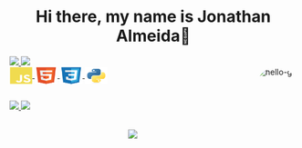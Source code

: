  <h1 align="center">Hi there, my name is Jonathan Almeida👋</h1>

<a href="https://github.com/JonathanAsf/JonathanAsf">
  <img height="180em" src="https://github-readme-stats.vercel.app/api?username=JonathanASF&show_icons=true&theme=dracula&include_all_commits=true&count_private=true"/>
  <img height="180em" src="https://github-readme-stats.vercel.app/api/top-langs/?username=JonathanAsf&layout=compact&langs_count=7&theme=dracula"/>
</div>

<div style="display: inline_block">
  <img align="center" alt="Jonathan-Js" height="30" width="40" src="https://raw.githubusercontent.com/devicons/devicon/master/icons/javascript/javascript-plain.svg">
  <img align="center" alt="Jonathan-HTML" height="30" width="40" src="https://raw.githubusercontent.com/devicons/devicon/master/icons/html5/html5-original.svg">
  <img align="center" alt="Jonathan-CSS" height="30" width="40" src="https://raw.githubusercontent.com/devicons/devicon/master/icons/css3/css3-original.svg">
  <img align="center" alt="Jonathan-Python" height="30" width="40" src="https://raw.githubusercontent.com/devicons/devicon/master/icons/python/python-original.svg">
   <img align="right" alt="hello-gif" height="180" style="border-radius:50px;" src="https://c.tenor.com/f_HNoS-aBzAAAAAC/hey-buddy-whats-up.gif">
</div>
</div>

  ##
  
<div>
  <a href = "mailto:jonathan.a.farias@gmail.com"><img src="https://img.shields.io/badge/-Gmail-%23333?style=for-the-badge&logo=gmail&logoColor=white" target="_blank"</a>
  <a href="https://www.linkedin.com/in/jonathan-almeida-072b9818b" target="_blank"><img src="https://img.shields.io/badge/-LinkedIn-%230077B5?style=for-the-badge&logo=linkedin&logoColor=white"</a> 
</div>
   
  ##
 
<p align="center"> <img align="center" src="https://profile-counter.glitch.me/JonathanASF/count.svg" /> </p>
